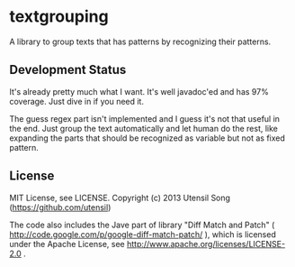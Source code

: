 textgrouping
================

A library to group texts that has patterns by recognizing their patterns.

Development Status
--------------------

It's already pretty much what I want. It's well javadoc'ed and has 97% coverage. Just dive in if you need it.

The guess regex part isn't implemented and I guess it's not that useful in the end. Just group the text automatically and let human do the rest, like expanding the parts that should be recognized as variable but not as fixed pattern.

License
---------

MIT License, see LICENSE. Copyright (c) 2013 Utensil Song (https://github.com/utensil)

The code also includes the Jave part of library "Diff Match and Patch" ( http://code.google.com/p/google-diff-match-patch/ ), which is licensed under the Apache License, see http://www.apache.org/licenses/LICENSE-2.0 .